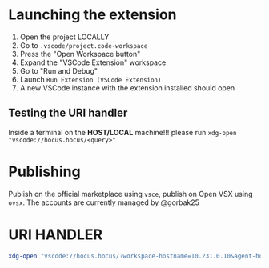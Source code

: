 # Launching the extension

1. Open the project LOCALLY
2. Go to `.vscode/project.code-workspace`
3. Press the "Open Workspace button"
4. Expand the "VSCode Extension" workspace
5. Go to "Run and Debug"
6. Launch `Run Extension (VSCode Extension)`
7. A new VSCode instance with the extension installed should open

## Testing the URI handler

Inside a terminal on the **HOST/LOCAL** machine!!! please run `xdg-open "vscode://hocus.hocus/<query>"`

# Publishing

Publish on the official marketplace using `vsce`, publish on Open VSX using `ovsx`. The accounts are currently managed by @gorbak25

# URI HANDLER

```sh
xdg-open "vscode://hocus.hocus/?workspace-hostname=10.231.0.10&agent-hostname=setup1.hedgehog-hen.ts.net&workspace-name=test2"
```
